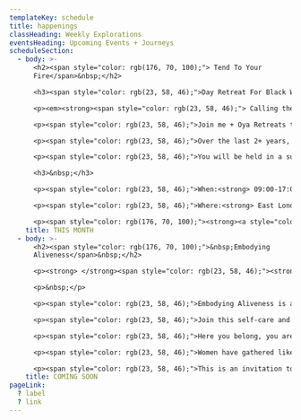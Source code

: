 ```yaml
---
templateKey: schedule
title: happenings
classHeading: Weekly Explorations
eventsHeading: Upcoming Events + Journeys
scheduleSection:
  - body: >-
      <h2><span style="color: rgb(176, 70, 100);"> Tend To Your
      Fire</span>&nbsp;</h2>

      <h3><span style="color: rgb(23, 58, 46);">Day Retreat For Black Women and Women of Colour&nbsp;</span></h3>

      <p><em><strong><span style="color: rgb(23, 58, 46);"> Calling the Curious + Courageous willing to dance in the flames </span></strong></em></p>

      <p><span style="color: rgb(23, 58, 46);">Join me + Oya Retreats to Release, Resource and Rise as we explore the element of F I R E ~ The heat of pleasure, pain, desire, change, loss, transformation... </span></p>

      <p><span style="color: rgb(23, 58, 46);">Over the last 2+ years, what fires have burned for you? What happens when the heat rises? How can we tend to the fires of our lives to embrace more of our wholeness? </span></p>

      <p><span style="color: rgb(23, 58, 46);">You will be held in a supportive community as we guide you on a journey inwards, through personal and collective inquiry, movement, breathwork and soundscape. </span></p>

      <h3>&nbsp;</h3>

      <p><span style="color: rgb(23, 58, 46);">When:<strong> 09:00-17:00 ~ Saturday 30th July </strong></span></p>

      <p><span style="color: rgb(23, 58, 46);">Where:<strong> East London Venue tbc </strong></span></p>

      <p><span style="color: rgb(176, 70, 100);"><strong><a style="color: rgb(176, 70, 100);" href="https://www.oyaretreats.com/retreats/tend-your-fire">Sign me up</a></strong></span></p>
    title: THIS MONTH
  - body: >-
      <h2><span style="color: rgb(176, 70, 100);">&nbsp;Embodying
      Aliveness</span>&nbsp;</h2>

      <p><strong> </strong><span style="color: rgb(23, 58, 46);"><strong>A Collective Self-Care &amp; Empowerment Journey </strong></span></p>

      <p>&nbsp;</p>

      <p><span style="color: rgb(23, 58, 46);">Embodying Aliveness is a rite of passage created for black women and women of colour, who seek space and time to unveil more ease and joy. </span></p>

      <p><span style="color: rgb(23, 58, 46);">Join this self-care and empowerment journey to explore embodied heart-centred practice through self-inquiry, movement, breathwork, creative expression and deep rest.</span></p>

      <p><span style="color: rgb(23, 58, 46);">Here you belong, you are seen, heard, valued and celebrated. Together we&rsquo;ll create a safe and caring community that bears witness to our collective and individual journeys. Each of us giving the other permission to show up, authentically and unapologetically. </span></p>

      <p><span style="color: rgb(23, 58, 46);">Women have gathered like this for millenia. This is a radical act in today&rsquo;s world where our minds are overloaded, our bodies marginalised and our emotional wounds neglected. </span></p>

      <p><span style="color: rgb(23, 58, 46);">This is an invitation to re-member the old ways, to navigate new days, embracing the full spectrum of what it feels to be alive.</span></p>
    title: COMING SOON
pageLink:
  ? label
  ? link
---
```

